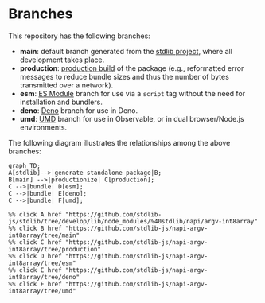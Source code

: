 <!--

@license Apache-2.0

Copyright (c) 2022 The Stdlib Authors.

Licensed under the Apache License, Version 2.0 (the "License");
you may not use this file except in compliance with the License.
You may obtain a copy of the License at

    http://www.apache.org/licenses/LICENSE-2.0

Unless required by applicable law or agreed to in writing, software
distributed under the License is distributed on an "AS IS" BASIS,
WITHOUT WARRANTIES OR CONDITIONS OF ANY KIND, either express or implied.
See the License for the specific language governing permissions and
limitations under the License.

-->

# Branches

This repository has the following branches:

-   **main**: default branch generated from the [stdlib project][stdlib-url], where all development takes place.
-   **production**: [production build][production-url] of the package (e.g., reformatted error messages to reduce bundle sizes and thus the number of bytes transmitted over a network).
-   **esm**: [ES Module][esm-url] branch for use via a `script` tag without the need for installation and bundlers.
-   **deno**: [Deno][deno-url] branch for use in Deno.
-   **umd**: [UMD][umd-url] branch for use in Observable, or in dual browser/Node.js environments.

The following diagram illustrates the relationships among the above branches:

```mermaid
graph TD;
A[stdlib]-->|generate standalone package|B;
B[main] -->|productionize| C[production];
C -->|bundle| D[esm];
C -->|bundle| E[deno];
C -->|bundle| F[umd];

%% click A href "https://github.com/stdlib-js/stdlib/tree/develop/lib/node_modules/%40stdlib/napi/argv-int8array"
%% click B href "https://github.com/stdlib-js/napi-argv-int8array/tree/main"
%% click C href "https://github.com/stdlib-js/napi-argv-int8array/tree/production"
%% click D href "https://github.com/stdlib-js/napi-argv-int8array/tree/esm"
%% click E href "https://github.com/stdlib-js/napi-argv-int8array/tree/deno"
%% click F href "https://github.com/stdlib-js/napi-argv-int8array/tree/umd"
```

[stdlib-url]: https://github.com/stdlib-js/stdlib/tree/develop/lib/node_modules/%40stdlib/napi/argv-int8array
[production-url]: https://github.com/stdlib-js/napi-argv-int8array/tree/production
[deno-url]: https://github.com/stdlib-js/napi-argv-int8array/tree/deno
[umd-url]: https://github.com/stdlib-js/napi-argv-int8array/tree/umd
[esm-url]: https://github.com/stdlib-js/napi-argv-int8array/tree/esm